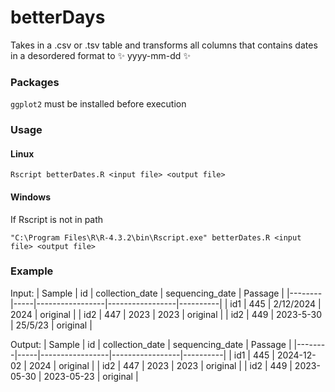 # betterDays
Takes in a .csv or .tsv table and transforms all columns that contains dates in a desordered format to :sparkles: yyyy-mm-dd :sparkles:

### Packages
```ggplot2``` must be installed before execution

### Usage
#### Linux
```
Rscript betterDates.R <input file> <output file>
```
#### Windows
If Rscript is not in path
```
"C:\Program Files\R\R-4.3.2\bin\Rscript.exe" betterDates.R <input file> <output file>
```

### Example
Input:
| Sample | id  | collection_date | sequencing_date | Passage  |
|--------|-----|-----------------|-----------------|----------|
| id1    | 445 | 2/12/2024       | 2024            | original |
| id2    | 447 | 2023            | 2023            | original |
| id2    | 449 | 2023-5-30       | 25/5/23         | original |

Output:
| Sample | id  | collection_date | sequencing_date | Passage  |
|--------|-----|-----------------|-----------------|----------|
| id1    | 445 | 2024-12-02       | 2024            | original |
| id2    | 447 | 2023            | 2023            | original |
| id2    | 449 | 2023-05-30       | 2023-05-23     | original |

